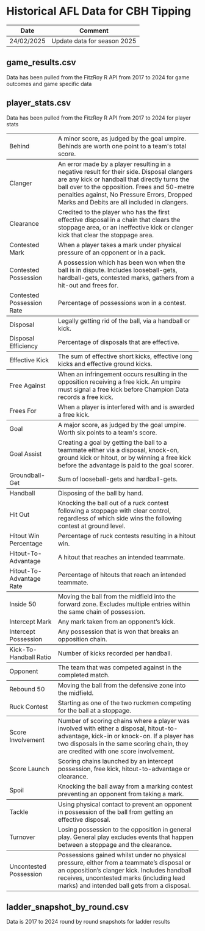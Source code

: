 # Historical AFL Data for CBH Tipping

<table>
    <thead>
        <tr>
            <th>Date</th>
            <th>Comment</th>
        </tr>
    </thead>
        <tr>
            <td>24/02/2025</td>
            <td>Update data for season 2025</td>
        </tr>

</table>

## game_results.csv
Data has been pulled from the FitzRoy R API from 2017 to 2024 for game outcomes and game specific data

## player_stats.csv
Data has been pulled from the FitzRoy R API from 2017 to 2024 for player stats
<div class="stats-glossary__items-container" tabindex="0"><table class="stats-glossary__items"><tbody><tr class="stats-glossary__item"><td class="stats-glossary__item-label">Behind</td><td class="stats-glossary__item-description">A minor score, as judged by the goal umpire. Behinds are worth one point to a team's total score.</td></tr></tbody><tbody><tr class="stats-glossary__item"><td class="stats-glossary__item-label">Clanger</td><td class="stats-glossary__item-description">An error made by a player resulting in a negative result for their side. Disposal clangers are any kick or handball that directly turns the ball over to the opposition. Frees and 50-metre penalties against, No Pressure Errors, Dropped Marks and Debits are all included in clangers.</td></tr><tr class="stats-glossary__item"><td class="stats-glossary__item-label">Clearance</td><td class="stats-glossary__item-description">Credited to the player who has the first effective disposal in a chain that clears the stoppage area, or an ineffective kick or clanger kick that clear the stoppage area.</td></tr><tr class="stats-glossary__item"><td class="stats-glossary__item-label">Contested Mark</td><td class="stats-glossary__item-description">When a player takes a mark under physical pressure of an opponent or in a pack.</td></tr><tr class="stats-glossary__item"><td class="stats-glossary__item-label">Contested Possession</td><td class="stats-glossary__item-description">A possession which has been won when the ball is in dispute. Includes looseball-gets, hardball-gets, contested marks,  gathers from a hit-out and frees for.</td></tr><tr class="stats-glossary__item"><td class="stats-glossary__item-label">Contested Possession Rate</td><td class="stats-glossary__item-description">Percentage of possessions won in a contest.</td></tr></tbody><tbody><tr class="stats-glossary__item"><td class="stats-glossary__item-label">Disposal</td><td class="stats-glossary__item-description">Legally getting rid of the ball, via a handball or kick.</td></tr><tr class="stats-glossary__item"><td class="stats-glossary__item-label">Disposal Efficiency</td><td class="stats-glossary__item-description">Percentage of disposals that are effective.</td></tr></tbody><tbody><tr class="stats-glossary__item"><td class="stats-glossary__item-label">Effective Kick</td><td class="stats-glossary__item-description">The sum of effective short kicks, effective long kicks and effective ground kicks.</td></tr></tbody><tbody><tr class="stats-glossary__item"><td class="stats-glossary__item-label">Free Against</td><td class="stats-glossary__item-description">When an infringement occurs resulting in the opposition receiving a free kick. An umpire must signal a free kick before Champion Data records a free kick.</td></tr><tr class="stats-glossary__item"><td class="stats-glossary__item-label">Frees For</td><td class="stats-glossary__item-description">When a player is interfered with and is awarded a free kick.</td></tr></tbody><tbody><tr class="stats-glossary__item"><td class="stats-glossary__item-label">Goal</td><td class="stats-glossary__item-description">A major score, as judged by the goal umpire. Worth six points to a team's score.</td></tr><tr class="stats-glossary__item"><td class="stats-glossary__item-label">Goal Assist</td><td class="stats-glossary__item-description">Creating a goal by getting the ball to a teammate either via a disposal, knock-on, ground kick or hitout, or by winning a free kick before the advantage is paid to the goal scorer.</td></tr><tr class="stats-glossary__item"><td class="stats-glossary__item-label">Groundball-Get</td><td class="stats-glossary__item-description">Sum of looseball-gets and hardball-gets.</td></tr></tbody><tbody><tr class="stats-glossary__item"><td class="stats-glossary__item-label">Handball</td><td class="stats-glossary__item-description">Disposing of the ball by hand.</td></tr><tr class="stats-glossary__item"><td class="stats-glossary__item-label">Hit Out</td><td class="stats-glossary__item-description">Knocking the ball out of a ruck contest following a stoppage with clear control, regardless of which side wins the following contest at ground level.</td></tr><tr class="stats-glossary__item"><td class="stats-glossary__item-label">Hitout Win Percentage</td><td class="stats-glossary__item-description">Percentage of ruck contests resulting in a hitout win.</td></tr><tr class="stats-glossary__item"><td class="stats-glossary__item-label">Hitout-To-Advantage</td><td class="stats-glossary__item-description">A hitout that reaches an intended teammate.</td></tr><tr class="stats-glossary__item"><td class="stats-glossary__item-label">Hitout-To-Advantage Rate</td><td class="stats-glossary__item-description">Percentage of hitouts that reach an intended teammate.</td></tr></tbody><tbody><tr class="stats-glossary__item"><td class="stats-glossary__item-label">Inside 50</td><td class="stats-glossary__item-description">Moving the ball from the midfield into the forward zone. Excludes multiple entries within the same chain of possession.</td></tr><tr class="stats-glossary__item"><td class="stats-glossary__item-label">Intercept Mark</td><td class="stats-glossary__item-description">Any mark taken from an opponent’s kick.</td></tr><tr class="stats-glossary__item"><td class="stats-glossary__item-label">Intercept Possession</td><td class="stats-glossary__item-description">Any possession that is won that breaks an opposition chain.</td></tr></tbody><tbody><tr class="stats-glossary__item"><td class="stats-glossary__item-label">Kick-To-Handball Ratio</td><td class="stats-glossary__item-description">Number of kicks recorded per handball.</td></tr></tbody><tbody><tr class="stats-glossary__item"><td class="stats-glossary__item-label">Opponent</td><td class="stats-glossary__item-description">The team that was competed against in the completed match.</td></tr></tbody><tbody><tr class="stats-glossary__item"><td class="stats-glossary__item-label">Rebound 50</td><td class="stats-glossary__item-description">Moving the ball from the defensive zone into the midfield.</td></tr><tr class="stats-glossary__item"><td class="stats-glossary__item-label">Ruck Contest</td><td class="stats-glossary__item-description">Starting as one of the two ruckmen competing for the ball at a stoppage.</td></tr></tbody><tbody><tr class="stats-glossary__item"><td class="stats-glossary__item-label">Score Involvement</td><td class="stats-glossary__item-description">Number of scoring chains where a player was involved with either a disposal, hitout-to-advantage, kick-in or knock-on. If a player has two disposals in the same scoring chain, they are credited with one score involvement.</td></tr><tr class="stats-glossary__item"><td class="stats-glossary__item-label">Score Launch</td><td class="stats-glossary__item-description">Scoring chains launched by an intercept possession, free kick, hitout-to-advantage or clearance.</td></tr><tr class="stats-glossary__item"><td class="stats-glossary__item-label">Spoil</td><td class="stats-glossary__item-description">Knocking the ball away from a marking contest preventing an opponent from taking a mark.</td></tr></tbody><tbody><tr class="stats-glossary__item"><td class="stats-glossary__item-label">Tackle</td><td class="stats-glossary__item-description">Using physical contact to prevent an opponent in possession of the ball from getting an effective disposal.</td></tr><tr class="stats-glossary__item"><td class="stats-glossary__item-label">Turnover</td><td class="stats-glossary__item-description">Losing possession to the opposition in general play. General play excludes events that happen between a stoppage and the clearance.</td></tr></tbody><tbody><tr class="stats-glossary__item"><td class="stats-glossary__item-label">Uncontested Possession</td><td class="stats-glossary__item-description">Possessions gained whilst under no physical pressure, either from a teammate’s disposal or an opposition’s clanger kick. Includes handball receives, uncontested marks (including lead marks) and intended ball gets from a disposal.</td></tr></tbody></table></div>

## ladder_snapshot_by_round.csv
Data is 2017 to 2024 round by round snapshots for ladder results
